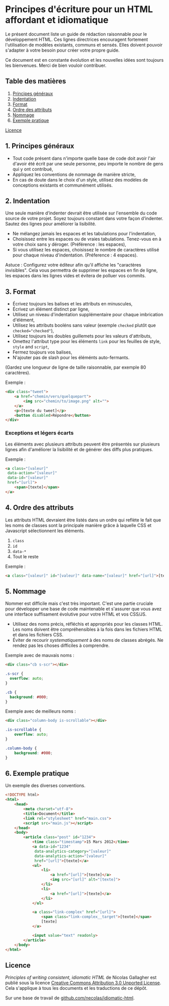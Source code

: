 # Principes d'écriture pour un HTML affordant et idiomatique

Le présent document liste un guide de rédaction raisonnable pour le développement HTML. Ces lignes directrices encouragent fortement l'utilisation de modèles existants, communs et sensés. Elles doivent pouvoir s'adapter à votre besoin pour créer votre propre guide.

Ce document est en constante évolution et les nouvelles idées sont toujours les bienvenues. Merci de bien vouloir contribuer.


## Table des matières

1. [Principes généraux](#general-principles)
2. [Indentation](#whitespace)
3. [Format](#format)
4. [Ordre des attributs](#attribute-order)
5. [Nommage](#naming)
6. [Exemple pratique](#example)

[Licence](#license)


<a name="general-principles"></a>
## 1. Principes généraux

* Tout code présent dans n'importe quelle base de code doit avoir l'air d'avoir été écrit par une seule personne, peu importe le nombre de gens qui y ont contribué,
* Appliquez les conventions de nommage de manière stricte,
* En cas de doute dans le choix d'un style, utilisez des modèles de conceptions existants et communément utilisés.


<a name="whitespace"></a>
## 2. Indentation

Une seule manière d‘indenter devrait être utilisée sur l'ensemble du code source de votre projet. Soyez toujours constant dans votre façon d‘indenter. Sautez des lignes pour améliorer la lisibilité.

* Ne mélangez jamais les espaces et les tabulations pour l'indentation,
* Choisissez entre les espaces ou de vraies tabulations. Tenez-vous en à votre choix sans y déroger. (Préférence : les espaces),
* Si vous utilisez les espaces, choisissez le nombre de caractères utilisé pour chaque niveau d'indentation. (Préference : 4 espaces).

Astuce : Configurez votre éditeur afin qu'il affiche les "caractères invisibles". Cela vous permettra de supprimer les espaces en fin de ligne, les espaces dans les lignes vides et évitera de polluer vos commits.


<a name="format"></a>
## 3. Format

* Écrivez toujours les balises et les attributs en minuscules,
* Écrivez un élément distinct par ligne,
* Utilisez un niveau d'indentation supplémentaire pour chaque imbrication d'élément,
* Utilisez les attributs booléns sans valeur (exemple `checked` plutôt que `checked="checked"`),
* Utilisez toujours les doubles guillemets pour les valeurs d'attributs,
* Omettez l'attribut type pour les éléments `link` pour les feuilles de style, `style` and `script`,
* Fermez toujours vos balises,
* N'ajouter pas de slash pour les éléménts auto-fermants.

(Gardez une longueur de ligne de taille raisonnable, par exemple 80 caractères).

Exemple :

```html
<div class="tweet">
    <a href="chemin/vers/quelquepart">
        <img src="chemin/to/image.png" alt="">
    </a>
    <p>[texte du tweet]</p>
    <button disabled>Répondre</button>
</div>
```

### Exceptions et légers écarts

Les éléments avec plusieurs attributs peuvent être présentés sur plusieurs lignes afin d'améliorer la lisibilité et de générer des diffs plus pratiques.

Exemple :

```html
<a class="[valeur]"
 data-action="[valeur]"
 data-id="[valeur]"
 href="[url]">
    <span>[texte]</span>
</a>
```


<a name="attribute-order"></a>
## 4. Ordre des attributs

Les attributs HTML devraient être listés dans un ordre qui reflète le fait que les noms de classes sont la principale manière grâce à laquelle CSS et Javascript sélectionnent les éléments.

1. `class`
2. `id`
3. `data-*`
4. Tout le reste

Exemple :

````html
<a class="[valeur]" id="[valeur]" data-name="[valeur]" href="[url]">[texte]</a>
````


<a name="naming"></a>
## 5. Nommage

Nommer est difficile mais c'est très important. C'est une partie cruciale pour développer une base de code maintenable et s'assurer que vous avez une interface suffisament évolutive pour votre HTML et vos CSS/JS.

* Utilisez des noms précis, réfléchis et appropriés pour les classes HTML. Les noms doivent être compréhensibles à la fois dans les fichiers HTML et dans les fichiers CSS.
* Éviter de recourir _systematiquement_ à des noms de classes abrégés. Ne rendez pas les choses difficiles à comprendre.

Exemple avec de mauvais noms :

```html
<div class="cb s-scr"></div>
```

```css
.s-scr {
  overflow: auto;
}

.cb {
  background: #000;
}
```

Exemple avec de meilleurs noms :

```html
<div class="column-body is-scrollable"></div>
```

```css
.is-scrollable {
    overflow: auto;
}

.column-body {
    background: #000;
}
```


<a name="example"></a>
## 6. Exemple pratique

Un exemple des diverses conventions.

```html
<!DOCTYPE html>
<html>
    <head>
        <meta charset="utf-8">
        <title>Document</title>
        <link rel="stylesheet" href="main.css">
        <script src="main.js"></script>
    </head>
    <body>
        <article class="post" id="1234">
            <time class="timestamp">15 Mars 2012</time>
            <a data-id="1234"
             data-analytics-category="[valeur]"
             data-analytics-action="[valeur]"
             href="[url]">[texte]</a>
            <ul>
                <li>
                    <a href="[url]">[texte]</a>
                    <img src="[url]" alt="[texte]">
                </li>
                <li>
                    <a href="[url]">[texte]</a>
                </li>
            </ul>

            <a class="link-complex" href="[url]">
                <span class="link-complex__target">[texte]</span>
                [texte]
            </a>

            <input value="text" readonly>
        </article>
    </body>
</html>
```


<a name="license"></a>
## Licence

_Principles of writing consistent, idiomatic HTML_ de Nicolas Gallagher est publié sous la licence [Creative Commons Attribution 3.0 Unported
License](http://creativecommons.org/licenses/by/3.0/). Cela s'applique à tous les documents et les traductions de ce dépôt.

Sur une base de travail de 
[github.com/necolas/idiomatic-html](https://github.com/necolas/idiomatic-html).
